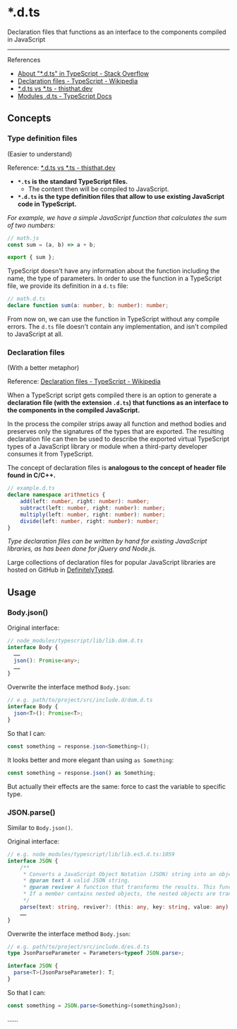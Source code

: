 # *.d.ts

Declaration files that functions as an interface to the components compiled in JavaScript

---

References

- [About "*.d.ts" in TypeScript - Stack Overflow](https://stackoverflow.com/questions/21247278/about-d-ts-in-typescript)
- [Declaration files - TypeScript - Wikipedia](https://en.wikipedia.org/wiki/TypeScript#Declaration_files)
- [*.d.ts vs *.ts - thisthat.dev](https://thisthat.dev/d-ts-vs-ts/)
- [Modules .d.ts - TypeScript Docs](https://www.typescriptlang.org/docs/handbook/declaration-files/templates/module-d-ts.html)

## Concepts

### Type definition files

(Easier to understand)

Reference: [*.d.ts vs *.ts - thisthat.dev](https://thisthat.dev/d-ts-vs-ts/)

-   **`*.ts` is the standard TypeScript files.**
    - The content then will be compiled to JavaScript.
-   **`*.d.ts` is the type definition files that allow to use existing JavaScript code in TypeScript.**

_For example, we have a simple JavaScript function that calculates the sum of two numbers:_

```js
// math.js
const sum = (a, b) => a + b;

export { sum };
```

TypeScript doesn't have any information about the function including the name, the type of parameters.
In order to use the function in a TypeScript file, we provide its definition in a `d.ts` file:

```ts
// math.d.ts
declare function sum(a: number, b: number): number;
```
From now on, we can use the function in TypeScript without any compile errors.
The `d.ts` file doesn't contain any implementation, and isn't compiled to JavaScript at all.

### Declaration files

(With a better metaphor)

Reference: [Declaration files - TypeScript - Wikipedia](https://en.wikipedia.org/wiki/TypeScript#Declaration_files)

When a TypeScript script gets compiled there is an option to generate a **declaration file (with the extension `.d.ts`) that functions as an interface to the components in the compiled JavaScript.**

In the process the compiler strips away all function and method bodies and preserves only the signatures of the types that are exported.
The resulting declaration file can then be used to describe the exported virtual TypeScript types of a JavaScript library or module when a third-party developer consumes it from TypeScript.

The concept of declaration files is **analogous to the concept of header file found in C/C++.**

```ts
// example.d.ts
declare namespace arithmetics {
    add(left: number, right: number): number;
    subtract(left: number, right: number): number;
    multiply(left: number, right: number): number;
    divide(left: number, right: number): number;
}
```

_Type declaration files can be written by hand for existing JavaScript libraries, as has been done for jQuery and Node.js._

Large collections of declaration files for popular JavaScript libraries are hosted on GitHub in [DefinitelyTyped](https://github.com/DefinitelyTyped/DefinitelyTyped).

## Usage

### Body.json()

Original interface:

```ts
// node_modules/typescript/lib/lib.dom.d.ts
interface Body {
  ……
  json(): Promise<any>;
  ……
}
```

Overwrite the interface method `Body.json`:

```ts
// e.g. path/to/project/src/include.d/dom.d.ts
interface Body {
  json<T>(): Promise<T>;
}
```

So that I can:

```ts
const something = response.json<Something>();
```

It looks better and more elegant than using `as Something`:

```ts
const something = response.json() as Something;
```

But actually their effects are the same: force to cast the variable to specific type.

### JSON.parse()

Similar to `Body.json()`.

Original interface:

```ts
// e.g. node_modules/typescript/lib/lib.es5.d.ts:1059
interface JSON {
    /**
     * Converts a JavaScript Object Notation (JSON) string into an object.
     * @param text A valid JSON string.
     * @param reviver A function that transforms the results. This function is called for each member of the object.
     * If a member contains nested objects, the nested objects are transformed before the parent object is.
     */
    parse(text: string, reviver?: (this: any, key: string, value: any) => any): any;
    ……
}
```

Overwrite the interface method `Body.json`:

```ts
// e.g. path/to/project/src/include.d/es.d.ts
type JsonParseParameter = Parameters<typeof JSON.parse>;

interface JSON {
  parse<T>(JsonParseParameter): T;
}
```

So that I can:

```ts
const something = JSON.parse<Something>(somethingJson);
```

……
